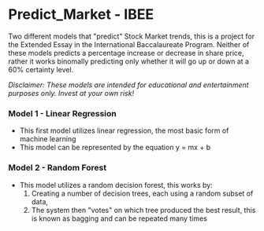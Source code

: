 # Predict_Market - IBEE
Two different models that "predict" Stock Market trends, this is a project for the Extended Essay in  the International Baccalaureate Program. Neither of these models predicts a percentage increase or decrease in share price, rather it works binomally predicting only whether it will go up or down at a 60% certainty level.

*Disclaimer: These models are intended for educational and entertainment purposes only. Invest at your own risk!*

### Model 1 - Linear Regression
- This first model utilizes linear regression, the most basic form of machine learning
- This model can be represented by the equation y = mx + b

### Model 2 - Random Forest
- This model utilizes a random decision forest, this works by:
  1. Creating a number of decision trees, each using a random subset of data,
  2. The system then "votes" on which tree produced the best result, this is known as bagging and can be repeated many times
     
